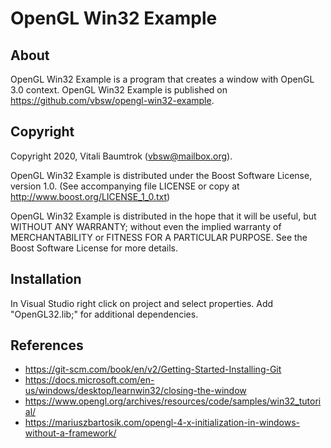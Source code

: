 # OpenGL Win32 Example

## About
OpenGL Win32 Example is a program that creates a window with OpenGL 3.0 context. OpenGL Win32 Example is published on <https://github.com/vbsw/opengl-win32-example>.

## Copyright
Copyright 2020, Vitali Baumtrok (vbsw@mailbox.org).

OpenGL Win32 Example is distributed under the Boost Software License, version 1.0. (See accompanying file LICENSE or copy at <http://www.boost.org/LICENSE_1_0.txt>)

OpenGL Win32 Example is distributed in the hope that it will be useful, but WITHOUT ANY WARRANTY; without even the implied warranty of MERCHANTABILITY or FITNESS FOR A PARTICULAR PURPOSE. See the Boost Software License for more details.

## Installation
In Visual Studio right click on project and select properties. Add "OpenGL32.lib;" for additional dependencies.

## References
- <https://git-scm.com/book/en/v2/Getting-Started-Installing-Git>
- <https://docs.microsoft.com/en-us/windows/desktop/learnwin32/closing-the-window>
- <https://www.opengl.org/archives/resources/code/samples/win32_tutorial/>
- https://mariuszbartosik.com/opengl-4-x-initialization-in-windows-without-a-framework/
